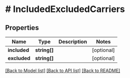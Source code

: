 # # IncludedExcludedCarriers

## Properties

Name | Type | Description | Notes
------------ | ------------- | ------------- | -------------
**included** | **string[]** |  | [optional] 
**excluded** | **string[]** |  | [optional] 

[[Back to Model list]](../../README.md#documentation-for-models) [[Back to API list]](../../README.md#documentation-for-api-endpoints) [[Back to README]](../../README.md)


